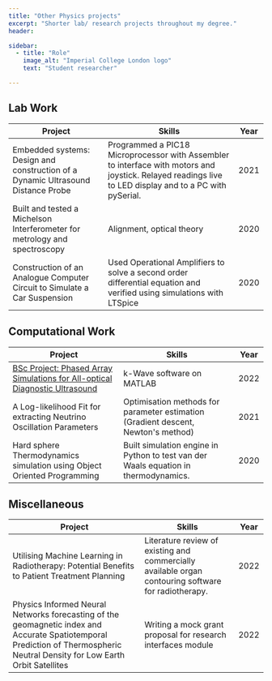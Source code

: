 ```yaml
---
title: "Other Physics projects"
excerpt: "Shorter lab/ research projects throughout my degree."
header:

sidebar:
  - title: "Role"
    image_alt: "Imperial College London logo"
    text: "Student researcher"

---
```


## Lab Work

| Project                                                                          | Skills                                                                                                                                                  | Year |
| -------------------------------------------------------------------------------- | ------------------------------------------------------------------------------------------------------------------------------------------------------- | ---- |
| Embedded systems: Design and construction of a Dynamic Ultrasound Distance Probe | Programmed a PIC18 Microprocessor with Assembler to interface with motors and joystick. Relayed readings live to LED display and to a PC with pySerial. | 2021 |
| Built and tested a Michelson Interferometer for metrology and spectroscopy       | Alignment, optical theory                                                                                                                               | 2020 |
| Construction of an Analogue Computer Circuit to Simulate a Car Suspension        | Used Operational Amplifiers to solve a second order differential equation and verified using simulations with LTSpice                                   | 2020 |

## Computational Work

| Project                                                                                                               | Skills                                                                              | Year |
| --------------------------------------------------------------------------------------------------------------------- | ----------------------------------------------------------------------------------- | ---- |
| [BSc Project: Phased Array Simulations for All-optical Diagnostic Ultrasound](https://github.com/kwokkenton/dormouse) | k-Wave software on MATLAB                                                           | 2022 |
| A Log-likelihood Fit for extracting Neutrino Oscillation Parameters                                                   | Optimisation methods for parameter estimation (Gradient descent, Newton's method)   | 2021 |
| Hard sphere Thermodynamics simulation using Object Oriented Programming                                               | Built simulation engine in Python to test van der Waals equation in thermodynamics. | 2020 |  |

## Miscellaneous


| Project                                                                                                                                                                      | Skills                                                                                               | Year |
| ---------------------------------------------------------------------------------------------------------------------------------------------------------------------------- | ---------------------------------------------------------------------------------------------------- | ---- |
| Utilising Machine Learning in Radiotherapy: Potential Benefits to Patient Treatment Planning                                                                                 | Literature review of existing and commercially available organ contouring software for radiotherapy. | 2022 |
| Physics Informed Neural Networks forecasting of the geomagnetic index and Accurate Spatiotemporal Prediction of Thermospheric Neutral Density for Low Earth Orbit Satellites | Writing a mock grant proposal for research interfaces module                                         | 2022 |